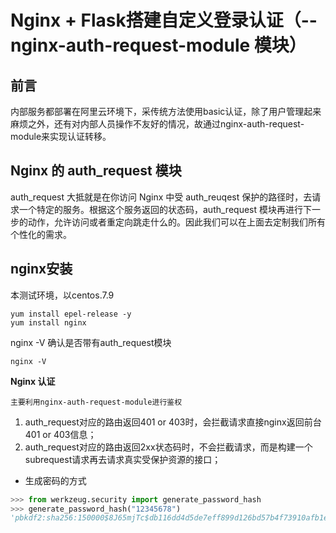 # Nginx + Flask搭建自定义登录认证（--nginx-auth-request-module 模块） 

## 前言

内部服务都部署在阿里云环境下，采传统方法使用basic认证，除了用户管理起来麻烦之外，还有对内部人员操作不友好的情况，故通过nginx-auth-request-module来实现认证转移。

## Nginx 的 auth_request 模块

auth_request 大抵就是在你访问 Nginx 中受 auth_reuqest 保护的路径时，去请求一个特定的服务。根据这个服务返回的状态码，auth_request 模块再进行下一步的动作，允许访问或者重定向跳走什么的。因此我们可以在上面去定制我们所有个性化的需求。

## nginx安装
本测试环境，以centos.7.9

```shell
yum install epel-release -y
yum install nginx
```

nginx -V 确认是否带有auth_request模块

```shell
nginx -V
```

**Nginx 认证**

    主要利用nginx-auth-request-module进行鉴权

1. auth_request对应的路由返回401 or 403时，会拦截请求直接nginx返回前台401 or 403信息；
2. auth_request对应的路由返回2xx状态码时，不会拦截请求，而是构建一个subrequest请求再去请求真实受保护资源的接口；

- 生成密码的方式

```python
>>> from werkzeug.security import generate_password_hash
>>> generate_password_hash("12345678")
'pbkdf2:sha256:150000$8J65mjTc$db116dd4d5de7eff899d126bd57b4f73910afb1e57982a9ded6878c547b584c5'
```